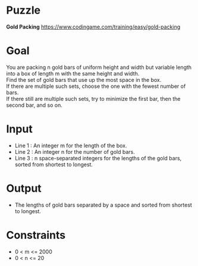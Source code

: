 # Puzzle
**Gold Packing** https://www.codingame.com/training/easy/gold-packing

# Goal
You are packing n gold bars of uniform height and width but variable length into a box of length m with the same height and width.  
Find the set of gold bars that use up the most space in the box.  
If there are multiple such sets, choose the one with the fewest number of bars.  
If there still are multiple such sets, try to minimize the first bar, then the second bar, and so on.  

# Input
* Line 1 : An integer m for the length of the box.
* Line 2 : An integer n for the number of gold bars.
* Line 3 : n space-separated integers for the lengths of the gold bars, sorted from shortest to longest.

# Output
* The lengths of gold bars separated by a space and sorted from shortest to longest.

# Constraints
* 0 < m <= 2000
* 0 < n <= 20
